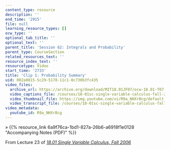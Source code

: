 ```yaml
---
content_type: resource
description: ''
end_time: '2915'
file: null
learning_resource_types: []
ocw_type: ''
optional_tab_title: ''
optional_text: ''
parent_title: 'Session 62: Integrals and Probability'
parent_type: CourseSection
related_resources_text: ''
resource_index_text: ''
resourcetype: Video
start_time: '2733'
title: 'Clip 1: Probability Summary'
uid: 002a0815-5c29-5178-11c1-0c730b3fc435
video_files:
  archive_url: https://archive.org/download/MIT18.01JF07/ocw-18.01-f07-lec23_300k.mp4
  video_captions_file: /courses/18-01sc-single-variable-calculus-fall-2010/35d320136fb75012b934264d47cde918_R9a_NHXrBcg.vtt
  video_thumbnail_file: https://img.youtube.com/vi/R9a_NHXrBcg/default.jpg
  video_transcript_file: /courses/18-01sc-single-variable-calculus-fall-2010/c8d75fa4f29fd32c1e40ba3cf0bb314b_R9a_NHXrBcg.pdf
video_metadata:
  youtube_id: R9a_NHXrBcg
---
```


» {{% resource_link 6a9f76ca-1bd1-827a-26b6-a6918f1e0128 "Accompanying Notes (PDF)" %}}

From Lecture 23 of [_18.01 Single Variable Calculus, Fall 2006_](/courses/18-01-single-variable-calculus-fall-2006/video_galleries/video-lectures)